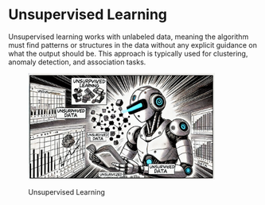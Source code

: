 # Unsupervised Learning

Unsupervised learning works with unlabeled data, meaning the algorithm must find patterns or structures in the data without any explicit guidance on what the output should be. This approach is typically used for clustering, anomaly detection, and association tasks.

<div align="left">

<figure><img src="../../.gitbook/assets/image (2) (1).png" alt="" width="375"><figcaption><p>Unsupervised Learning</p></figcaption></figure>

</div>



